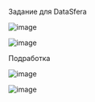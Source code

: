 Задание для DataSfera

![image](https://github.com/OverCome321/Power-BI/assets/113111030/7ff8d9e1-c0b5-4568-bcee-4e7ecb62c0e6)

![image](https://github.com/OverCome321/Power-BI/assets/113111030/0bf1049d-b7c3-4be1-a453-55b96f363c4d)

Подработка

![image](https://github.com/OverCome321/Power-BI/assets/113111030/8f50d00e-6a38-4d27-bf1d-678afbf01201)

![image](https://github.com/OverCome321/Power-BI/assets/113111030/e9cb7fc2-5705-4eb7-aca0-a2defc639177)



